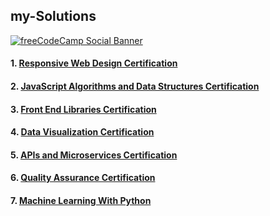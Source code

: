 ## my-Solutions

[![freeCodeCamp Social Banner](https://s3.amazonaws.com/freecodecamp/wide-social-banner.png)](https://www.freecodecamp.org/)


#### 1. [Responsive Web Design Certification](https://www.freecodecamp.org/learn/2022/responsive-web-design/)


#### 2. [JavaScript Algorithms and Data Structures Certification](https://www.freecodecamp.org/learn/javascript-algorithms-and-data-structures/)


#### 3. [Front End Libraries Certification](https://www.freecodecamp.org/learn/front-end-development-libraries/)


#### 4. [Data Visualization Certification](https://www.freecodecamp.org/learn/data-visualization/)


#### 5. [APIs and Microservices Certification](https://www.freecodecamp.org/learn/back-end-development-and-apis/)


#### 6. [Quality Assurance Certification](https://www.freecodecamp.org/learn/quality-assurance/)


#### 7. [Machine Learning With Python](https://www.freecodecamp.org/learn/machine-learning-with-python/)


